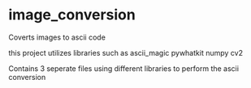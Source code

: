 # image_conversion
Coverts images to ascii code

this project utilizes libraries such as 
ascii_magic
pywhatkit
numpy
cv2

Contains 3 seperate files using different libraries to perform the ascii conversion

